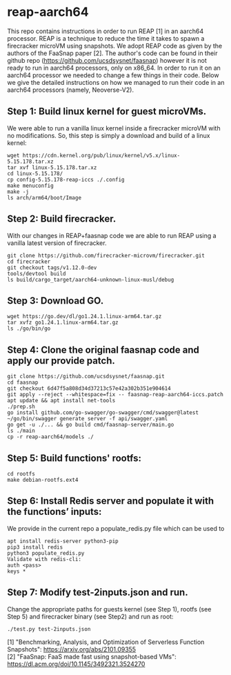 # reap-aarch64
This repo contains instructions in order to run REAP [1] in an aarch64 processor.
REAP is a technique to reduce the time it takes to spawn a firecracker microVM using snapshots.
We adopt REAP code as given by the authors of the FaaSnap paper [2].
The author's code can be found in their github repo (https://github.com/ucsdsysnet/faasnap) however it is not
ready to run in aarch64 processors, only on x86_64.
In order to run it on an aarch64 processor we needed to change a few things in their code. Below we give the
detailed instructions on how we managed to run their code in an aarch64 processors (namely, Neoverse-V2).

## Step 1: Build linux kernel for guest microVMs.
We were able to run a vanilla linux kernel inside a firecracker microVM with no modifications.
So, this step is simply a download and build of a linux kernel:
```
wget https://cdn.kernel.org/pub/linux/kernel/v5.x/linux-5.15.178.tar.xz
tar xvf linux-5.15.178.tar.xz
cd linux-5.15.178/
cp config-5.15.178-reap-iccs ./.config
make menuconfig
make -j
ls arch/arm64/boot/Image
```

## Step 2: Build firecracker.
With our changes in REAP+faasnap code we are able to run REAP using a vanilla latest version of firecracker.
```
git clone https://github.com/firecracker-microvm/firecracker.git
cd firecracker
git checkout tags/v1.12.0-dev
tools/devtool build
ls build/cargo_target/aarch64-unknown-linux-musl/debug
```

## Step 3: Download GO.
```
wget https://go.dev/dl/go1.24.1.linux-arm64.tar.gz
tar xvfz go1.24.1.linux-arm64.tar.gz
ls ./go/bin/go
```

## Step 4: Clone the original faasnap code and apply our provide patch.
```
git clone https://github.com/ucsdsysnet/faasnap.git
cd faasnap
git checkout 6d47f5a808d34d37213c57e42a302b351e904614
git apply --reject --whitespace=fix -- faasnap-reap-aarch64-iccs.patch
apt update && apt install net-tools
./prep.sh
go install github.com/go-swagger/go-swagger/cmd/swagger@latest
~/go/bin/swagger generate server -f api/swagger.yaml
go get -u ./... && go build cmd/faasnap-server/main.go
ls ./main
cp -r reap-aarch64/models ./
```

## Step 5: Build functions' rootfs:
```
cd rootfs
make debian-rootfs.ext4
```

## Step 6: Install Redis server and populate it with the functions’ inputs:
We provide in the current repo a populate_redis.py file which can be used to 
```
apt install redis-server python3-pip
pip3 install redis
python3 populate_redis.py
Validate with redis-cli:
auth <pass>
keys *
```

## Step 7: Modify test-2inputs.json and run.
Change the appropriate paths for guests kernel (see Step 1), rootfs (see Step 5) and firecracker binary (see Step2) and run as root:
```
./test.py test-2inputs.json
```

[1] "Benchmarking, Analysis, and Optimization of Serverless Function Snapshots": https://arxiv.org/abs/2101.09355  
[2] "FaaSnap: FaaS made fast using snapshot-based VMs": https://dl.acm.org/doi/10.1145/3492321.3524270
